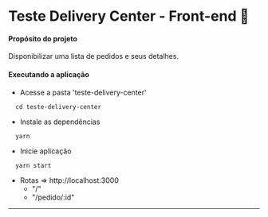 # Teste Delivery Center - Front-end 🛵

#### Propósito do projeto

Disponibilizar uma lista de pedidos e seus detalhes.

#### Executando a aplicação

- Acesse a pasta 'teste-delivery-center'

```shell
  cd teste-delivery-center
```

- Instale as dependências
```shell
  yarn
```

- Inicie aplicação

```shell
  yarn start
```

- Rotas => http://localhost:3000
  - "/"
  - "/pedido/:id"

---
